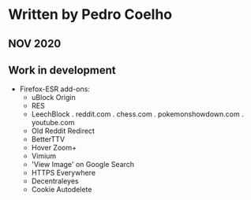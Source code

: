 # Written by Pedro Coelho

## NOV 2020

## Work in development

- Firefox-ESR add-ons:
	- uBlock Origin
	- RES
	- LeechBlock
		. reddit.com
		. chess.com
		. pokemonshowdown.com
		. youtube.com
	- Old Reddit Redirect
	- BetterTTV
	- Hover Zoom+
	- Vimium
	- 'View Image' on Google Search
	- HTTPS Everywhere
	- Decentraleyes
	- Cookie Autodelete
